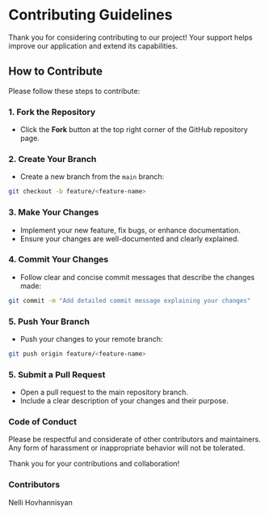 # Contributing Guidelines

Thank you for considering contributing to our project! Your support helps improve our application and extend its capabilities.

## How to Contribute

Please follow these steps to contribute:

### 1. Fork the Repository

- Click the **Fork** button at the top right corner of the GitHub repository page.

### 2. Create Your Branch

- Create a new branch from the `main` branch:
```bash
git checkout -b feature/<feature-name>
```

### 3. Make Your Changes

- Implement your new feature, fix bugs, or enhance documentation.
- Ensure your changes are well-documented and clearly explained.

### 4. Commit Your Changes

- Follow clear and concise commit messages that describe the changes made:
```bash
git commit -m "Add detailed commit message explaining your changes"
```

### 5. Push Your Branch

- Push your changes to your remote branch:
```bash
git push origin feature/<feature-name>
```

### 5. Submit a Pull Request

- Open a pull request to the main repository branch.
- Include a clear description of your changes and their purpose.

### Code of Conduct

Please be respectful and considerate of other contributors and maintainers. Any form of harassment or inappropriate behavior will not be tolerated.

Thank you for your contributions and collaboration!

### Contributors

Nelli Hovhannisyan